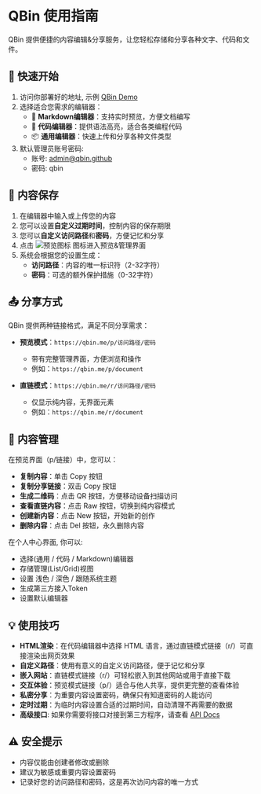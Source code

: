 # QBin 使用指南

QBin 提供便捷的内容编辑&分享服务，让您轻松存储和分享各种文字、代码和文件。

## 🚀 快速开始

1. 访问你部署好的地址, 示例 [QBin Demo](https://qbin.me)
2. 选择适合您需求的编辑器：
   - 📒 **Markdown编辑器**：支持实时预览，方便文档编写
   - 📝 **代码编辑器**：提供语法高亮，适合各类编程代码
   - 📦 **通用编辑器**：快速上传和分享各种文件类型
3. 默认管理员账号密码:
   - 账号: admin@qbin.github
   - 密码: qbin

## 💾 内容保存

1. 在编辑器中输入或上传您的内容
2. 您可以设置**自定义过期时间**，控制内容的保存期限
3. 您可以**自定义访问路径**和**密码**，方便记忆和分享
4. 点击 ![预览图标](https://s3.tebi.io/lite/preview.svg) 图标进入预览&管理界面
5. 系统会根据您的设置生成：
   - **访问路径**：内容的唯一标识符（2-32字符）
   - **密码**：可选的额外保护措施（0-32字符）

## 📤 分享方式

QBin 提供两种链接格式，满足不同分享需求：

- **预览模式**：`https://qbin.me/p/访问路径/密码`
  - 带有完整管理界面，方便浏览和操作
  - 例如：`https://qbin.me/p/document`

- **直链模式**：`https://qbin.me/r/访问路径/密码`
  - 仅显示纯内容，无界面元素
  - 例如：`https://qbin.me/r/document`

## 📱 内容管理

在预览界面（p/链接）中，您可以：

- **复制内容**：单击 Copy 按钮
- **复制分享链接**：双击 Copy 按钮
- **生成二维码**：点击 QR 按钮，方便移动设备扫描访问
- **查看直链内容**：点击 Raw 按钮，切换到纯内容模式
- **创建新内容**：点击 New 按钮，开始新的创作
- **删除内容**：点击 Del 按钮，永久删除内容

在个人中心界面, 你可以:
- 选择(通用 / 代码 / Markdown)编辑器
- 存储管理(List/Grid)视图
- 设置 浅色 / 深色 / 跟随系统主题
- 生成第三方接入Token
- 设置默认编辑器

## 💡 使用技巧

- **HTML渲染**：在代码编辑器中选择 HTML 语言，通过直链模式链接（r/）可直接渲染出网页效果
- **自定义路径**：使用有意义的自定义访问路径，便于记忆和分享
- **嵌入网站**：直链模式链接（r/）可轻松嵌入到其他网站或用于直接下载
- **交互体验**：预览模式链接（p/）适合与他人共享，提供更完整的查看体验
- **私密分享**：为重要内容设置密码，确保只有知道密码的人能访问
- **定时过期**：为临时内容设置合适的过期时间，自动清理不再需要的数据
- **高级接口**: 如果你需要将接口对接到第三方程序，请查看 [API Docs](https://github.com/Quick-Bin/qbin/blob/main/Docs/REST%20API.md)

## ⚠️ 安全提示

- 内容仅能由创建者修改或删除
- 建议为敏感或重要内容设置密码
- 记录好您的访问路径和密码，这是再次访问内容的唯一方式
